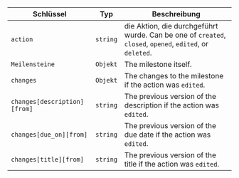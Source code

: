 | Schlüssel                    | Typ      | Beschreibung                                                                                             |
| ---------------------------- | -------- | -------------------------------------------------------------------------------------------------------- |
| `action`                     | `string` | die Aktion, die durchgeführt wurde. Can be one of `created`, `closed`, `opened`, `edited`, or `deleted`. |
| `Meilensteine`               | `Objekt` | The milestone itself.                                                                                    |
| `changes`                    | `Objekt` | The changes to the milestone if the action was `edited`.                                                 |
| `changes[description][from]` | `string` | The previous version of the description if the action was `edited`.                                      |
| `changes[due_on][from]`      | `string` | The previous version of the due date if the action was `edited`.                                         |
| `changes[title][from]`       | `string` | The previous version of the title if the action was `edited`.                                            |
